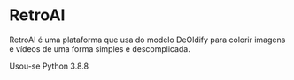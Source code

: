 # RetroAI

RetroAI é uma plataforma que usa do modelo DeOldify para colorir imagens e vídeos de uma forma simples e descomplicada.

Usou-se Python 3.8.8
